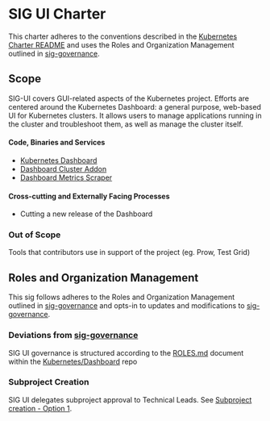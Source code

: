 # SIG UI Charter

This charter adheres to the conventions described in the [Kubernetes Charter README] and uses the Roles and Organization Management outlined in [sig-governance].

## Scope

SIG-UI covers GUI-related aspects of the Kubernetes project. Efforts are centered around the Kubernetes Dashboard: a general purpose, web-based UI for Kubernetes clusters. It allows users to manage applications running in the cluster and troubleshoot them, as well as manage the cluster itself.

#### Code, Binaries and Services

- [Kubernetes Dashboard](https://github.com/kubernetes/dashboard)
- [Dashboard Cluster Addon](https://github.com/kubernetes/kubernetes/tree/master/cluster/addons/dashboard)
- [Dashboard Metrics Scraper](https://github.com/kubernetes-sigs/dashboard-metrics-scraper)

#### Cross-cutting and Externally Facing Processes

- Cutting a new release of the Dashboard

### Out of Scope

Tools that contributors use in support of the project (eg. Prow, Test Grid)

## Roles and Organization Management

This sig follows adheres to the Roles and Organization Management outlined in [sig-governance] and opts-in to updates and modifications to [sig-governance].

### Deviations from [sig-governance]

SIG UI governance is structured according to the [ROLES.md] document within the [Kubernetes/Dashboard] repo

### Subproject Creation

SIG UI delegates subproject approval to Technical Leads. See [Subproject creation - Option 1].

[sig-governance]: https://github.com/kubernetes/community/blob/master/committee-steering/governance/sig-governance.md
[sigs.yaml]: https://github.com/kubernetes/community/blob/master/sigs.yaml
[Kubernetes Charter README]: https://github.com/kubernetes/community/blob/master/committee-steering/governance/README.md
[Subproject creation - Option 1]: https://github.com/kubernetes/community/blob/master/committee-steering/governance/sig-governance.md#subproject-creation
[Kubernetes/Dashboard]: https://github.com/kubernetes/dashboard
[ROLES.md]: https://github.com/kubernetes/dashboard/blob/master/ROLES.md